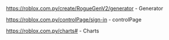 https://roblox.com.py/create/RogueGenV2/generator - Generator

https://roblox.com.py/controlPage/sign-in - controlPage

https://roblox.com.py/charts# - Charts
